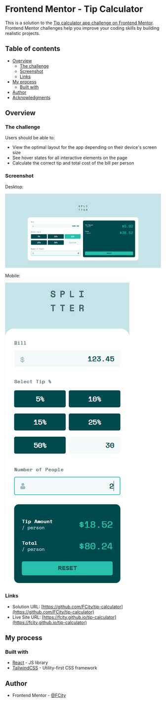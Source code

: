# Frontend Mentor - Tip Calculator

This is a solution to the [Tip calculator app challenge on Frontend Mentor](https://www.frontendmentor.io/challenges/tip-calculator-app-ugJNGbJUX). Frontend Mentor challenges help you improve your coding skills by building realistic projects.

## Table of contents

- [Overview](#overview)
  - [The challenge](#the-challenge)
  - [Screenshot](#screenshot)
  - [Links](#links)
- [My process](#my-process)
  - [Built with](#built-with)
- [Author](#author)
- [Acknowledgments](#acknowledgments)

## Overview

### The challenge

Users should be able to:

- View the optimal layout for the app depending on their device's screen size
- See hover states for all interactive elements on the page
- Calculate the correct tip and total cost of the bill per person

### Screenshot

Desktop:

![Desktop view](./images/screenshot-desktop.png)

Mobile:

![Mobile view](./images/screenshot-mobile.png)

### Links

- Solution URL: [https://github.com/FCity/tip-calculator](https://github.com/FCity/tip-calculator)
- Live Site URL: [https://fcity.github.io/tip-calculator](https://fcity.github.io/tip-calculator)

## My process

### Built with

- [React](https://reactjs.org/) - JS library
- [TailwindCSS](https://tailwindcss.com/) - Utility-first CSS framework

## Author

- Frontend Mentor - [@FCity](https://www.frontendmentor.io/profile/FCity)
